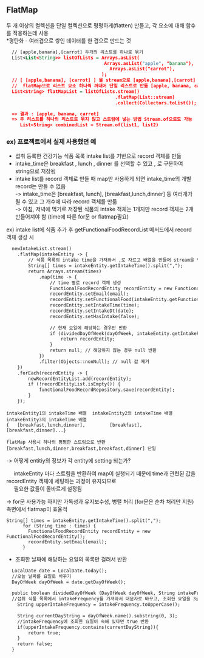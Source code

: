## FlatMap
두 개 이상의 컬렉션을 단일 컬렉션으로 평평하게(flatten) 만들고, 각 요소에 대해 함수를 적용하는데 사용 <br/>
*평탄화 - 여러겹으로 쌓인 데이터를 한 겹으로 만드는 것  


```xml
  // [apple,banana],[carrot] 두개의 리스트를 하나로 묶기
  List<List<String>> listOfLists = Arrays.asList(
                                    Arrays.asList("apple", "banana"),
                                      Arrays.asList("carrot"),
                                   );
  // [ [apple,banana], [carrot] ] 을 stream으로 [apple,banana],[carrot] 꺼내고
  //  flatMap으로 리스트 요소 하나씩 꺼내어 단일 리스트로 만듦 [apple, banana, carrot]
  List<String> flatMapList = listOfLists.stream()
                                        .flatMap(List::stream)
                                        .collect(Collectors.toList());

  => 결과 : [apple, banana, carrot]
  => 두 리스트를 하나의 리스트로 묶지 않고 스트림에 넣는 방법 Stream.of으로도 가능
     List<String> combinedList = Stream.of(list1, list2)
```
### ex) 프로젝트에서 실제 사용했던 예
   - 섭취 등록한 건강기능 식품 목록 intake list를 기반으로 record 객체를 만듦
   - intake_time은 breakfast , lunch , dinner 를 선택할 수 있고 , 로 구분하여 string으로 저장됨
   - intake list를 record 객체로 만들 때 map만 사용하게 되면 intake_time의 개별 record는 만들 수 없음 <br/>
     -> intake_time은 [breakfast, lunch], [breakfast,lunch,dinner] 등 여러개가 될 수 있고 그 개수에 따라 record 객체를 만듦 <br/>
     -> 아침, 저녁에 먹기로 저장된 식품의 intake 객체는 1개지만 record 객체는 2개 만들어져야 함  (time에 따른 for문 or flatmap필요)

ex) intake list에 식품 추가 후 getFunctionalFoodRecordList 메서드에서 record 객체 생성 시 

```xml
  newIntakeList.stream()
    .flatMap(intakeEntity -> {
        // 식품 목록의 intake time을 가져와서 ,로 자르고 배열을 만들어 stream을 만듦
        String[] times = intakeEntity.getIntakeTime().split(",");
        return Arrays.stream(times)
            .map(time -> {
                // time 별로 record 객체 생성
                FunctionalFoodRecordEntity recordEntity = new FunctionalFoodRecordEntity();
                recordEntity.setEmail(email);
                recordEntity.setFunctionalFood(intakeEntity.getFunctionalFood());
                recordEntity.setIntakeTime(time);
                recordEntity.setIntakeDt(date);
                recordEntity.setHasIntake(false);
                
                // 현재 요일에 해당하는 경우만 반환
                if (dividedDayOfWeek(dayOfWeek, intakeEntity.getIntakeFrequency())) {
                    return recordEntity;
                }
                return null; // 해당하지 않는 경우 null 반환
            })
            .filter(Objects::nonNull); // null 값 제거
    })
    .forEach(recordEntity -> {
        newRecordEntityList.add(recordEntity);
        if (!recordEntityList.isEmpty()) {
            functionalFoodRecordRepository.save(recordEntity);
        }
    });
```

  ``` 
  intakeEntity1의 intakeTime 배열  intakeEntity2의 intakeTime 배열  intakeEntity3의 intakeTime 배열
  {   [breakfast,lunch,dinner],         [breakfast],                 [breakfast,dinner]...} 

  flatMap 사용시 하나의 평평한 스트림으로 반환
  [breakfast,lunch,dinner,breakfast,breakfast,dinner] 단일
  
 ```

-> 어떻게 entitiy의 정보가 각 entity에 setting 되는가?

&nbsp;&nbsp;&nbsp;&nbsp;&nbsp;intakeEntity 마다 스트림을 반환하여 map이 실행되기 때문에 time과 관련된 값을 recordEntity 객체에 세팅하는 과정이 유지되므로 <br/> 
&nbsp;&nbsp;&nbsp;&nbsp;&nbsp;필요한 값들이 올바르게 설정됨

-> for문 사용가능 하지만 가독성과 유지보수성, 병렬 처리 (for문은 순차 처리만 지원) 측면에서 flatmap이 효율적

``` 
String[] times = intakeEntity.getIntakeTime().split(",");
      for (String time : times) {
      	FunctionalFoodRecordEntity recordEntity = new FunctionalFoodRecordEntity();
      	recordEntity.setEmail(email);
      }
```            

- 조회한 날짜에 해당하는 요일의 목록만 걸러서 반환
  
```xml
  LocalDate date = LocalDate.today();         
  //오늘 날짜를 요일로 바꾸기
  DayOfWeek dayOfWeek = date.getDayOfWeek();
  
  public boolean dividedDayOfWeek (DayOfWeek dayOfWeek, String intakeFrequency) {
  //섭취 식품 목록에서 intakeFrequency를 가져와서 대문자로 바꾸고, 조회한 요일을 3글자로 자르기
    String upperIntakeFrequency = intakeFrequency.toUpperCase();
  
    String currentDayString = dayOfWeek.name().substring(0, 3);
    //intakeFrequency에 조회한 요일이 속해 있다면 true 반환
    if(upperIntakeFrequency.contains(currentDayString)){
        return true;
    }
    return false;
  }
``` 


    
